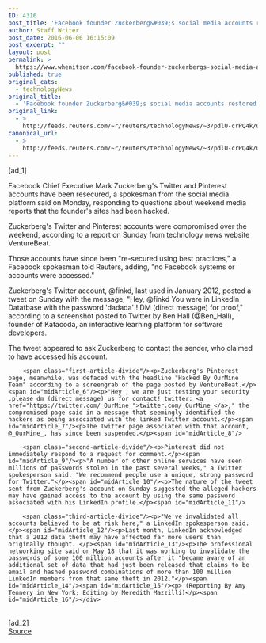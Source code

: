 ```yaml
---
ID: 4316
post_title: 'Facebook founder Zuckerberg&#039;s social media accounts restored after alleged hack'
author: Staff Writer
post_date: 2016-06-06 16:15:09
post_excerpt: ""
layout: post
permalink: >
  https://www.whenitson.com/facebook-founder-zuckerbergs-social-media-accounts-restored-after-alleged-hack/
published: true
original_cats:
  - technologyNews
original_title:
  - 'Facebook founder Zuckerberg&#039;s social media accounts restored after alleged hack'
original_link:
  - >
    http://feeds.reuters.com/~r/reuters/technologyNews/~3/pdlU-crPQ4k/us-facebook-cyber-idUSKCN0YS1RM
canonical_url:
  - >
    http://feeds.reuters.com/~r/reuters/technologyNews/~3/pdlU-crPQ4k/us-facebook-cyber-idUSKCN0YS1RM
---
```

 [ad_1]
<br><div id="articleText">
<span id="midArticle_start"/>

<span id="midArticle_0"/><span class="focusParagraph" readability="6"><p><span class="articleLocatio&lt;/span&gt;n">Facebook Chief Executive Mark Zuckerberg's Twitter and Pinterest accounts have been resecured, a spokesman from the social media platform said on Monday, responding to questions about weekend media reports that the founder's sites had been hacked.    </span></p></span><span id="midArticle_1"/><p>Zuckerberg's Twitter and Pinterest accounts were compromised over the weekend, according to a report on Sunday from technology news website VentureBeat. </p><span id="midArticle_2"/><p>Those accounts have since been "re-secured using best practices," a Facebook spokesman told Reuters, adding, "no Facebook systems or accounts were accessed."</p><span id="midArticle_3"/><p>Zuckerberg's Twitter account, @finkd, last used in January 2012, posted a tweet on Sunday with the message, "Hey, @finkd You were in LinkedIn Datatbase with the password 'dadada' ! DM (direct message) for proof," according to a screenshot posted to Twitter by Ben Hall (@Ben_Hall), founder of Katacoda, an interactive learning platform for software developers.</p><span id="midArticle_4"/><p>The tweet appeared to ask Zuckerberg to contact the sender, who claimed to have accessed his account.</p><span id="midArticle_5"/>
        
        <span class="first-article-divide"/><p>Zuckerberg's Pinterest page, meanwhile, was defaced with the headline "Hacked By OurMine Team" according to a screengrab of the page posted by VentureBeat.</p><span id="midArticle_6"/><p>"Hey , we are just testing your security ,please dm (direct message) us for contact! twitter: <a href="https://twitter.com/_OurMine_">twitter.com/_OurMine_</a>," the compromised page said in a message that seemingly identified the hackers as being associated with the linked Twitter account.</p><span id="midArticle_7"/><p>The Twitter page associated with that account, @_OurMine_, has since been suspended.</p><span id="midArticle_8"/>
        
        <span class="second-article-divide"/><p>Pinterest did not immediately respond to a request for comment.</p><span id="midArticle_9"/><p>"A number of other online services have seen millions of passwords stolen in the past several weeks," a Twitter spokesperson said. "We recommend people use a unique, strong password for Twitter."</p><span id="midArticle_10"/><p>The nature of the tweet sent from Zuckerberg's account on Sunday suggested the alleged hackers may have gained access to the account by using the same password associated with his LinkedIn profile.</p><span id="midArticle_11"/>
        
        <span class="third-article-divide"/><p>"We've invalidated all accounts believed to be at risk here," a LinkedIn spokesperson said.</p><span id="midArticle_12"/><p>Last month, LinkedIn acknowledged that a 2012 data theft may have affected far more users than originally thought. </p><span id="midArticle_13"/><p>The professional networking site said on May 18 that it was working to invalidate the passwords of some 100 million accounts after it "became aware of an additional set of data that had just been released that claims to be email and hashed password combinations of more than 100 million LinkedIn members from that same theft in 2012."</p><span id="midArticle_14"/><span id="midArticle_15"/><p> (Reporting By Amy Tennery in New York; Editing by Meredith Mazzilli)</p><span id="midArticle_16"/></div>
<br>[ad_2]
<br><a href="http://feeds.reuters.com/~r/reuters/technologyNews/~3/pdlU-crPQ4k/us-facebook-cyber-idUSKCN0YS1RM">Source </a>